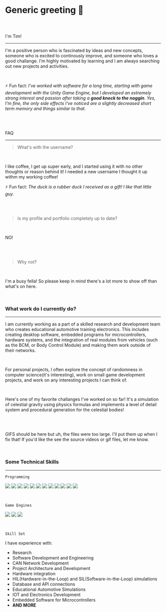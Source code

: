 

<!--
**GroggyAlgorithm/GroggyAlgorithm** is a ✨ _special_ ✨ repository because its `README.md` (this file) appears on your GitHub profile.

Here are some ideas to get you started:

- 🔭 I’m currently working on ...
- 🌱 I’m currently learning ...
- 👯 I’m looking to collaborate on ...
- 🤔 I’m looking for help with ...
- 💬 Ask me about ...
- 📫 How to reach me: ...
- 😄 Pronouns: ...
- ⚡ Fun fact: ...
- 
- assets/
-->




 
 
 <h3>

 
<h1> 
 
 Generic greeting 👋  
 
 
 </h1>
 
 
<br/>
 
<p>
 
I'm Tim!

 
<hr/>

 

 
 
I'm a positive person who is fascinated by ideas and new concepts, someone who is excited to continously improve, and someone who loves a good challange. I'm highly motivated by learning and I am always searching out new projects and activities.

 
 
 <br/>
 
 
 
⚡ Fun fact: *I've worked with software for a long time, starting with game development with the Unity Game Engine, but I developed an extremely strong interest and passion after taking a **good knock to the noggin**. Yes, I'm fine, the only side effects I've noticed are a slightly decreased short term memory and things similar to that.*

 

 
 
 <br/>
 <br/>
 
 
 FAQ 
 
 
 <hr/>


 
 
> What's with the username?

 
<br/>

 
I like coffee, I get up super early, and I started using it with no other thoughts or reason behind it! I needed a new username I thought it up withm my working coffee! 

 

⚡ Fun fact: *The duck is a rubber duck I received as a gift! I like that little guy.*


<br/>
<br/>


> Is my profile and portfolio completely up to date?
 
<br/>
 
NO!
 
<br/>
<br/> 

> Why not?
 
 <br/>
 
 I'm a busy fella! So please keep in mind there's a lot more to show off than what's on here.
 
 
 
 </p>
 
 </h3>
 
<br/>
 
 
<h3>What work do I currently do?</h3>


<hr/>


 
<p>
 
 I am currently working as a part of a skilled research and development team who creates educational automotive training electronics. This includes creating desktop software, embedded programs for microcontrollers, hardware systems, and the integration of real modules from vehicles (such as the BCM, or Body Control Module) and making them work outside of their networks.

 <br/>

For personal projects, I often explore the concept of randomness in computer science(it's interesting), work on small game development projects, and work on any interesting projects I can think of.
 
 <br/>
 
   
 Here's one of my favorite challanges I've worked on so far! It's a simulation of celestial gravity using physics formulas and implements a level of detail system and procedural generation for the celestial bodies! 

   
<br/>
<br/>

   
GIFS should be here but uh, the files were too large. I'll put them up when I fix that! If you'd like the see the source videos or gif files, let me know.


  
</p>

<br/>




<h3>Some Technical Skills</h3>

<hr/>

<p>

```Programming```

 
![](https://img.shields.io/badge/-C-blue)
![](https://img.shields.io/badge/-C%2B%2B-blue)
![](https://img.shields.io/badge/-C%23-blue)
![](https://img.shields.io/badge/-.Net-blue)
![](https://img.shields.io/badge/-AVR-red)
![](https://img.shields.io/badge/-PIC-red)
![](https://img.shields.io/badge/-8051-red)
![](https://img.shields.io/badge/-SQL-yellow)
![](https://img.shields.io/badge/-JSON-yellow)
![](https://img.shields.io/badge/-Java-yellow)
![](https://img.shields.io/badge/-JavaScript-yellow)
![](https://img.shields.io/badge/-Python_🐍-darkgreen)


 <br/>
 
 
<!-- 

Hmmm....White or this?
![](https://img.shields.io/badge/-Unity_Game_Engine-C9284D) 

-->
 

 
 
```Game Engines```
 
 

 
![](https://img.shields.io/badge/-Unity_Game_Engine-white)
![](https://img.shields.io/badge/-Unreal_Game_Engine-red)
![](https://img.shields.io/badge/-Godot_Game_Engine-blue)

 
 

 
<br/>
 



```Skill Set```





<p>




I have experience with:


* Research
* Software Development and Engineering
* CAN Network Development
* Project Architecture and Development
* Hardware integration
* HIL(Hardware-in-the-Loop) and SIL(Software-in-the-Loop) simulations
* Database and API connections
* Educational Automotive Simulations
* IOT and Electronics Development
* Embedded Software for Microcontrollers
* **AND MORE**


 
 
 
 
  
 </p>
 
 
  
   
